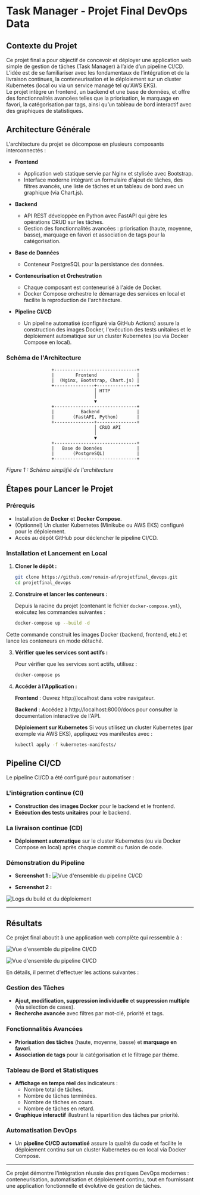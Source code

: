 # Task Manager - Projet Final DevOps Data

## Contexte du Projet
Ce projet final a pour objectif de concevoir et déployer une application web simple de gestion de tâches (Task Manager) à l’aide d’un pipeline CI/CD.  
L’idée est de se familiariser avec les fondamentaux de l’intégration et de la livraison continues, la conteneurisation et le déploiement sur un cluster Kubernetes (local ou via un service managé tel qu'AWS EKS).  
Le projet intègre un frontend, un backend et une base de données, et offre des fonctionnalités avancées telles que la priorisation, le marquage en favori, la catégorisation par tags, ainsi qu’un tableau de bord interactif avec des graphiques de statistiques.

## Architecture Générale
L'architecture du projet se décompose en plusieurs composants interconnectés :

- **Frontend**  
  - Application web statique servie par Nginx et stylisée avec Bootstrap.  
  - Interface moderne intégrant un formulaire d'ajout de tâches, des filtres avancés, une liste de tâches et un tableau de bord avec un graphique (via Chart.js).

- **Backend**  
  - API REST développée en Python avec FastAPI qui gère les opérations CRUD sur les tâches.  
  - Gestion des fonctionnalités avancées : priorisation (haute, moyenne, basse), marquage en favori et association de tags pour la catégorisation.

- **Base de Données**  
  - Conteneur PostgreSQL pour la persistance des données.

- **Conteneurisation et Orchestration**  
  - Chaque composant est conteneurisé à l'aide de Docker.  
  - Docker Compose orchestre le démarrage des services en local et facilite la reproduction de l'architecture.

- **Pipeline CI/CD**  
  - Un pipeline automatisé (configuré via GitHub Actions) assure la construction des images Docker, l'exécution des tests unitaires et le déploiement automatique sur un cluster Kubernetes (ou via Docker Compose en local).

### Schéma de l'Architecture

  ```plaintext
                   +-------------------------------+
                   |        Frontend               |
                   |  (Nginx, Bootstrap, Chart.js) |
                   +---------------+---------------+
                                   │ HTTP
                                   │
                                   ▼
                   +-------------------------------+
                   |          Backend              |
                   |       (FastAPI, Python)       |
                   +---------------+---------------+
                                   │ CRUD API
                                   │
                                   ▼
                   +-------------------------------+
                   |   Base de Données             |
                   |       (PostgreSQL)            |
                   +-------------------------------+
```

*Figure 1 : Schéma simplifié de l'architecture*

## Étapes pour Lancer le Projet

### Prérequis
- Installation de **Docker** et **Docker Compose**.
- (Optionnel) Un cluster Kubernetes (Minikube ou AWS EKS) configuré pour le déploiement.
- Accès au dépôt GitHub pour déclencher le pipeline CI/CD.

### Installation et Lancement en Local
1. **Cloner le dépôt :**
   ```bash
   git clone https://github.com/romain-af/projetfinal_devops.git
   cd projetfinal_devops
    ```

2. **Construire et lancer les conteneurs  :**

    Depuis la racine du projet (contenant le fichier `docker-compose.yml`), exécutez les commandes suivantes :

    ```bash
    docker-compose up --build -d
    ```

Cette commande construit les images Docker (backend, frontend, etc.) et lance les conteneurs en mode détaché.

3. **Vérifier que les services sont actifs   :**

    Pour vérifier que les services sont actifs, utilisez :

    ```bash
    docker-compose ps
    ```

4. **Accéder à l'Application   :**
 
    **Frontend** :
    Ouvrez http://localhost dans votre navigateur.

    **Backend** :
    Accédez à http://localhost:8000/docs pour consulter la documentation interactive de l'API.

    **Déploiement sur Kubernetes**
    Si vous utilisez un cluster Kubernetes (par exemple via AWS EKS), appliquez vos manifestes avec :

    ```bash
    kubectl apply -f kubernetes-manifests/
    ```

## Pipeline CI/CD

Le pipeline CI/CD a été configuré pour automatiser :

### L'intégration continue (CI)
- **Construction des images Docker** pour le backend et le frontend.
- **Exécution des tests unitaires** pour le backend.

### La livraison continue (CD)
- **Déploiement automatique** sur le cluster Kubernetes (ou via Docker Compose en local) après chaque commit ou fusion de code.

### Démonstration du Pipeline
- **Screenshot 1 :** 
![Vue d'ensemble du pipeline CI/CD](images/screen1.png)


- **Screenshot 2 :** 

![Logs du build et du déploiement](images/screen2.png)



---

## Résultats

Ce projet final aboutit à une application web complète qui ressemble à :

![Vue d'ensemble du pipeline CI/CD](images/screen3.png)

![Vue d'ensemble du pipeline CI/CD](images/screen4.png)

En détails, il permet d'effectuer les actions suivantes :

### Gestion des Tâches
- **Ajout, modification, suppression individuelle** et **suppression multiple** (via sélection de cases).
- **Recherche avancée** avec filtres par mot-clé, priorité et tags.

### Fonctionnalités Avancées
- **Priorisation des tâches** (haute, moyenne, basse) et **marquage en favori**.
- **Association de tags** pour la catégorisation et le filtrage par thème.

### Tableau de Bord et Statistiques
- **Affichage en temps réel** des indicateurs :
  - Nombre total de tâches.
  - Nombre de tâches terminées.
  - Nombre de tâches en cours.
  - Nombre de tâches en retard.
- **Graphique interactif** illustrant la répartition des tâches par priorité.

### Automatisation DevOps
- Un **pipeline CI/CD automatisé** assure la qualité du code et facilite le déploiement continu sur un cluster Kubernetes ou en local via Docker Compose.

---

Ce projet démontre l'intégration réussie des pratiques DevOps modernes : conteneurisation, automatisation et déploiement continu, tout en fournissant une application fonctionnelle et évolutive de gestion de tâches.
